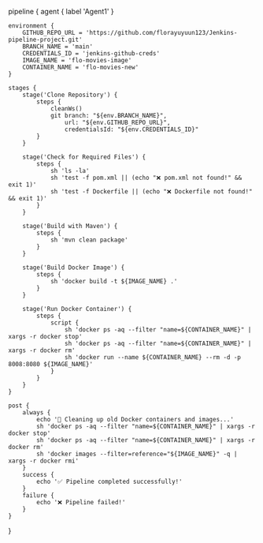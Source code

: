 pipeline {
    agent { label 'Agent1' }

    environment {
        GITHUB_REPO_URL = 'https://github.com/florayuyuun123/Jenkins-pipeline-project.git'
        BRANCH_NAME = 'main'
        CREDENTIALS_ID = 'jenkins-github-creds'
        IMAGE_NAME = 'flo-movies-image'
        CONTAINER_NAME = 'flo-movies-new'
    }

    stages {
        stage('Clone Repository') {
            steps {
                cleanWs()
                git branch: "${env.BRANCH_NAME}", 
                    url: "${env.GITHUB_REPO_URL}", 
                    credentialsId: "${env.CREDENTIALS_ID}"
            }
        }

        stage('Check for Required Files') {
            steps {
                sh 'ls -la'
                sh 'test -f pom.xml || (echo "❌ pom.xml not found!" && exit 1)'
                sh 'test -f Dockerfile || (echo "❌ Dockerfile not found!" && exit 1)'
            }
        }

        stage('Build with Maven') {
            steps {
                sh 'mvn clean package'
            }
        }

        stage('Build Docker Image') {
            steps {
                sh 'docker build -t ${IMAGE_NAME} .'
            }
        }

        stage('Run Docker Container') {
            steps {
                script {
                    sh 'docker ps -aq --filter "name=${CONTAINER_NAME}" | xargs -r docker stop'
                    sh 'docker ps -aq --filter "name=${CONTAINER_NAME}" | xargs -r docker rm'
                    sh 'docker run --name ${CONTAINER_NAME} --rm -d -p 8008:8080 ${IMAGE_NAME}'
                }
            }
        }
    }

    post {
        always {
            echo '🔄 Cleaning up old Docker containers and images...'
            sh 'docker ps -aq --filter "name=${CONTAINER_NAME}" | xargs -r docker stop'
            sh 'docker ps -aq --filter "name=${CONTAINER_NAME}" | xargs -r docker rm'
            sh 'docker images --filter=reference="${IMAGE_NAME}" -q | xargs -r docker rmi'
        }
        success {
            echo '✅ Pipeline completed successfully!'
        }
        failure {
            echo '❌ Pipeline failed!'
        }
    }
}
